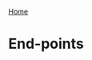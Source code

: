 
<div> 
<p><a href="https://github.com/JosiTubaroski/WEB-API-com-.NET-8-e-SQL-Server">Home</a></p>
</div> 

# End-points
